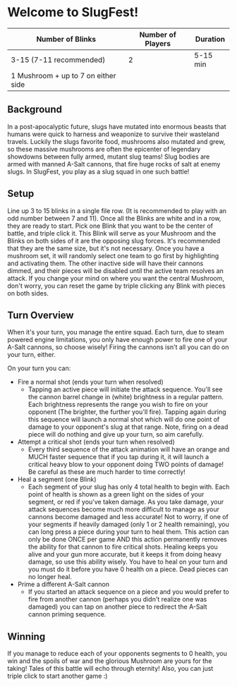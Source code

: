 # Welcome to SlugFest!

Number of Blinks | Number of Players | Duration 
------------ | ------------- | -------------
3-15 (7-11 recommended)  | 2 | 5-15 min
1 Mushroom + up to 7 on either side| 


## Background
In a post-apocalyptic future, slugs have mutated into enormous beasts that humans were quick to harness and weaponize to survive their wasteland travels. Luckily the slugs favorite food, mushrooms also mutated and grew, so these massive mushrooms are often the epicenter of legendary showdowns between fully armed, mutant slug teams! Slug bodies are armed with manned A-Salt cannons, that fire huge rocks of salt at enemy slugs. In SlugFest, you play as a slug squad in one such battle! 

## Setup
Line up 3 to 15 blinks in a single file row. (It is recommended to play with an odd number between 7 and 11). Once all the Blinks are white and in a row, they are ready to start. Pick one Blink that you want to be the center of battle, and triple click it. This Blink will serve as your Mushroom and the Blinks on both sides of it are the opposing slug forces. It's recommended that they are the same size, but it's not necessary. Once you have a mushroom set, it will randomly select one team to go first by highlighting and activating them. The other inactive side will have their cannons dimmed, and their pieces will be disabled until the active team resolves an attack. If you change your mind on where you want the central Mushroom, don't worry, you can reset the game by triple clicking any Blink with pieces on both sides.

## Turn Overview
When it's your turn, you manage the entire squad. Each turn, due to steam powered engine limitations, you only have enough power to fire one of your A-Salt cannons, so choose wisely! Firing the cannons isn't all you can do on your turn, either.

  On your turn you can:
  * Fire a normal shot (ends your turn when resolved)
    * Tapping an active piece will initiate the attack sequence. You'll see the cannon barrel change in (white) brightness in a regular pattern. Each brightness represents the range you wish to fire on your opponent (The brighter, the further you'll fire). Tapping again during this sequence will launch a  normal shot which will do one point of damage to your opponent's slug at that range. Note, firing on a dead piece will do nothing and give up your turn, so aim carefully.
  * Attempt a critical shot (ends your turn when resolved)
    * Every third sequence of the attack animation will have an orange and MUCH faster sequence that if you tap during it, it will launch a critical heavy blow to your opponent doing TWO points of damage! Be careful as these are much harder to time correctly!
  * Heal a segment (one Blink)
    * Each segment of your slug has only 4 total health to begin with. Each point of health is shown as a green light on the sides of your segment, or red if you've taken damage. As you take damage, your attack sequences become much more difficult to manage as your cannons become damaged and less accurate! Not to worry, if one of your segments if heavily damaged (only 1 or 2 health remaining), you can long press a piece during your turn to heal them. This action can only be done ONCE per game AND this action permanently removes the ability for that cannon to fire critical shots. Healing keeps you alive and your gun more accurate, but it keeps it from doing heavy damage, so use this ability wisely. You have to heal on your turn and you must do it before you have 0 health on a piece. Dead pieces can no longer heal.
  * Prime a different A-Salt cannon
    * If you started an attack sequence on a piece and you would prefer to fire from another cannon (perhaps you didn't realize one was damaged) you can tap on another piece to  redirect the A-Salt cannon priming sequence.
    
## Winning
If you manage to reduce each of your opponents segments to 0 health, you win and the spoils of war and the glorious Mushroom are yours for the taking! Tales of this battle will echo through eternity! Also, you can just triple click to start another game :) 
